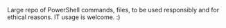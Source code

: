 Large repo of PowerShell commands, files, to be used responsibly and for ethical reasons. IT usage is welcome. :) 
